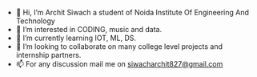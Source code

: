 - 👋 Hi, I’m Archit Siwach a student of Noida Institute Of Engineering And Technology
- 👀 I’m interested in CODING, music and data.
- 🌱 I’m currently learning IOT, ML, DS. 
- 💞️ I’m looking to collaborate on many college level projects and internship partners.
- 📫 For any discussion mail me on siwacharchit827@gmail.com

